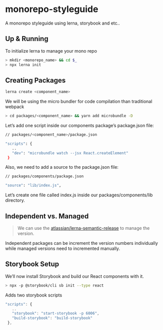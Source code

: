 # monorepo-styleguide
A monorepo styleguide using lerna, storybook and etc..

## Up & Running

To initialize lerna to manage your mono repo

```sh
> mkdir <monorepo_name> && cd $_
> npx lerna init
```

## Creating Packages

```sh
lerna create <component_name>
```

We will be using the micro bundler for code compilation than traditional webpack

```sh
> cd packages/<component_name> && yarn add microbundle -D
```

Let’s add one script inside our components package’s package.json file:

```sh
// packages/<component_name>/package.json

"scripts": {
   ..
   "dev": "microbundle watch --jsx React.createElement"
 }
```

Also, we need to add a source to the package.json file:

```sh
// packages/components/package.json

"source": "lib/index.js",
```

Let’s create one file called index.js inside our packages/components/lib directory.

## Independent vs. Managed

> We can use the [atlassian/lerna-semantic-release](https://github.com/atlassian/lerna-semantic-release) to manage the version.

Independent packages can be increment the version numbers individually while managed versions need to incremented manually.

## Storybook Setup

We’ll now install Storybook and build our React components with it.

```sh
> npx -p @storybook/cli sb init --type react
```

Adds two storybook scripts

```js
"scripts": {
   ..
   "storybook": "start-storybook -p 6006",
   "build-storybook": "build-storybook"
 },
```

